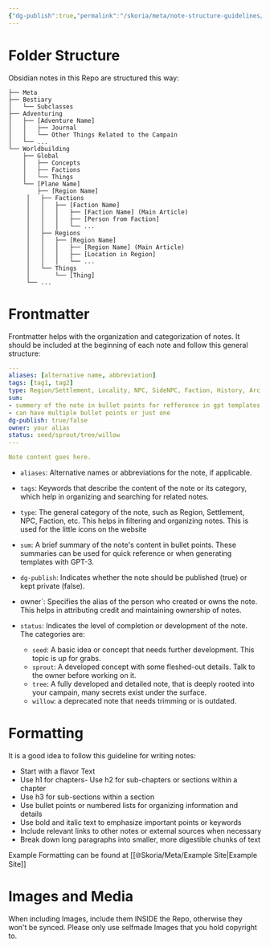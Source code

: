 ```yaml
---
{"dg-publish":true,"permalink":"/skoria/meta/note-structure-guidelines/","noteIcon":"Meta","created":"2023-05-19T20:38:31.632+02:00","updated":"2023-05-21T18:28:28.394+02:00"}
---
```


# Folder Structure
Obsidian notes in this Repo are structured this way:

```
├── Meta
├── Bestiary
│   └── Subclasses
├── Adventuring
│   ├── [Adventure Name]
│   │   ├── Journal
│   │   └── Other Things Related to the Campain
│   └── ...
└── Worldbuilding
    ├── Global
    │   ├── Concepts
    │   ├── Factions
    │   └── Things
    └── [Plane Name]
        ├── [Region Name]
	 │   ├── Factions
	 │   │   ├── [Faction Name]
	 │   │   │   ├── [Faction Name] (Main Article)
	 │   │   │   ├── [Person from Faction]
	 │   │   │   └── ...
	 │   ├── Regions
	 │   │   ├── [Region Name]
	 │   │   │   ├── [Region Name] (Main Article)
	 │   │   │   ├── [Location in Region]
	 │   │   │   └── ...
	 │   └── Things
	 │       └── [Thing]
	 └── ...
```

# Frontmatter
Frontmatter helps with the organization and categorization of notes. It should be included at the beginning of each note and follow this general structure:

```yaml
---
aliases: [alternative name, abbreviation]
tags: [tag1, tag2]
type: Region/Settlement, Locality, NPC, SideNPC, Faction, History, Arc, Plot, Scene, Thing, Deity
sum:
- summery of the note in bullet points for refference in gpt templates
- can have multiple bullet points or just one
dg-publish: true/false
owner: your alias
status: seed/sprout/tree/willow
---

Note content goes here.

```

- `aliases`: Alternative names or abbreviations for the note, if applicable.
- `tags`: Keywords that describe the content of the note or its category, which help in organizing and searching for related notes.
- `type`: The general category of the note, such as Region, Settlement, NPC, Faction, etc. This helps in filtering and organizing notes. This is used for the little icons on the website
- `sum`: A brief summary of the note's content in bullet points. These summaries can be used for quick reference or when generating templates with GPT-3.
- `dg-publish`: Indicates whether the note should be published (true) or kept private (false).
- owner`: Specifies the alias of the person who created or owns the note. This helps in attributing credit and maintaining ownership of notes.

- `status`: Indicates the level of completion or development of the note. The categories are:
  - `seed`: A basic idea or concept that needs further development. This topic is up for grabs.
  - `sprout`: A developed concept with some fleshed-out details. Talk to the owner before working on it.
  - `tree`: A fully developed and detailed note, that is deeply rooted into your campain, many secrets exist under the surface.
  - `willow`: a deprecated note that needs trimming or is outdated.

# Formatting
It is a good idea to follow this guideline for writing notes:

- Start with a flavor Text
- Use h1 for chapters- Use h2 for sub-chapters or sections within a chapter
- Use h3 for sub-sections within a section
- Use bullet points or numbered lists for organizing information and details
- Use bold and italic text to emphasize important points or keywords
- Include relevant links to other notes or external sources when necessary
- Break down long paragraphs into smaller, more digestible chunks of text

Example Formatting can be found at [[🌐Skoria/Meta/Example Site\|Example Site]]

# Images and Media

When including Images, include them INSIDE the Repo, otherwise they won't be synced. Please only use selfmade Images that you hold copyright to.